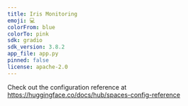 ```yaml
---
title: Iris Monitoring
emoji: 💻
colorFrom: blue
colorTo: pink
sdk: gradio
sdk_version: 3.8.2
app_file: app.py
pinned: false
license: apache-2.0
---
```


Check out the configuration reference at <https://huggingface.co/docs/hub/spaces-config-reference>
